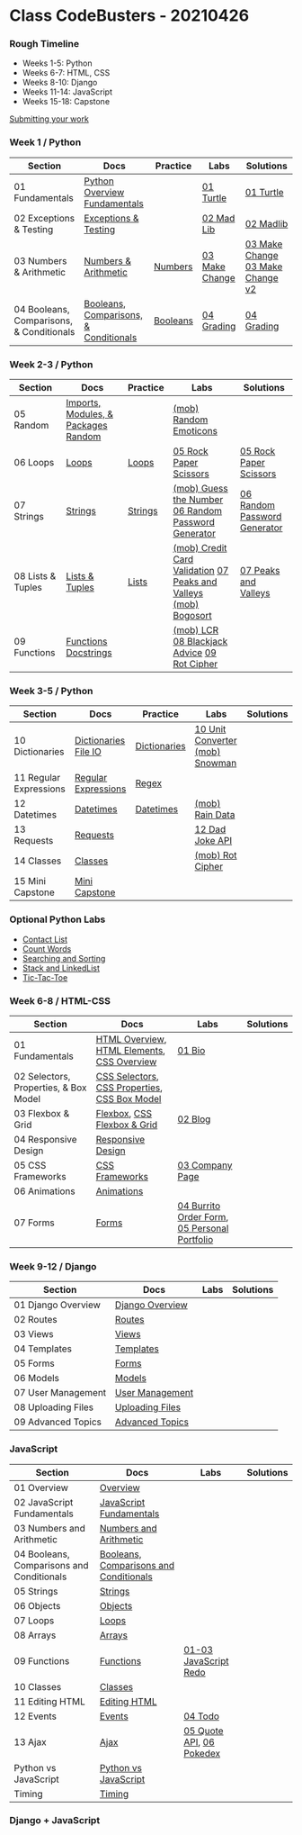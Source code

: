 # Class CodeBusters - 20210426

### Rough Timeline

- Weeks 1-5: Python
- Weeks 6-7: HTML, CSS
- Weeks 8-10: Django
- Weeks 11-14: JavaScript
- Weeks 15-18: Capstone

[Submitting your work](<0 General/Submitting Your Work.md>)

### Week 1 / Python

| Section                                  | Docs                                                                                                                                     | Practice                                                                             | Labs                                                                                | Solutions                                                                                                                                                  |
| ---------------------------------------- | ---------------------------------------------------------------------------------------------------------------------------------------- | ------------------------------------------------------------------------------------ | ----------------------------------------------------------------------------------- | ---------------------------------------------------------------------------------------------------------------------------------------------------------- |
| 01 Fundamentals                          | [Python Overview](<1 Python/01 Fundamentals/00 Python Overview.md>) [Fundamentals](<1 Python/01 Fundamentals/01 Fundamentals.md>)        |                                                                                      | [01 Turtle](<1 Python/01 Fundamentals/(lab01)Turtle.md>)                            | [01 Turtle](Code/anthony/python/lesson1/lab1_turtle_solution.py)                                                                                           |
| 02 Exceptions & Testing                  | [Exceptions & Testing](<1 Python/02 Exceptions & Testing/02 Exceptions & Testing.md>)                                                    |                                                                                      | [02 Mad Lib](<1 Python/02 Exceptions & Testing/(lab02)Mad Lib.md>)                  | [02 Madlib](Code/anthony/python/lesson2/lab2_madlibs_solution.py)                                                                                          |
| 03 Numbers & Arithmetic                  | [Numbers & Arithmetic](<1 Python/03 Numbers & Arithmetic/03 Numbers & Arithmetic.md>)                                                    | [Numbers](<1 Python/03 Numbers & Arithmetic/numbers_practice.py>)                    | [03 Make Change](<1 Python/03 Numbers & Arithmetic/(lab03)Make Change.md>)          | [03 Make Change](Code/anthony/python/lesson3/lab3_make_change_solution.py) [03 Make Change v2](Code/anthony/python/lesson3/lab3v2_make_change_solution.py) |
| 04 Booleans, Comparisons, & Conditionals | [Booleans, Comparisons, & Conditionals](<1 Python/04 Booleans, Comparisons, & Conditionals/04 Booleans, Comparisons, & Conditionals.md>) | [Booleans](<1 Python/04 Booleans, Comparisons, & Conditionals/booleans_practice.py>) | [04 Grading](<1 Python/04 Booleans, Comparisons, & Conditionals/(lab04)Grading.md>) | [04 Grading](Code/anthony/python/lesson4/lab4_grading_solution.py)                                                                                         |

### Week 2-3 / Python

| Section           | Docs                                                                                                                                | Practice                                                | Labs                                                                                                                                                                                                                                             | Solutions                                                                                |
| ----------------- | ----------------------------------------------------------------------------------------------------------------------------------- | ------------------------------------------------------- | ------------------------------------------------------------------------------------------------------------------------------------------------------------------------------------------------------------------------------------------------ | ---------------------------------------------------------------------------------------- |
| 05 Random         | [Imports, Modules, & Packages](<1 Python/05 Random/05 Imports, Modules, & Packages.md>) [Random](<1 Python/05 Random/06 Random.md>) |                                                         | [(mob) Random Emoticons](<1 Python/05 Random/(mob01)Random Emoticon Generator.md>)                                                                                                                                                               |                                                                                          |
| 06 Loops          | [Loops](<1 Python/06 Loops/07 While & For Loops.md>)                                                                                | [Loops](<1 Python/06 Loops/loops_practice.py>)          | [05 Rock Paper Scissors](<1 Python/06 Loops/(lab05)Rock Paper Scissors.md>)                                                                                                                                                                      | [05 Rock Paper Scissors](Code/anthony/python/lesson6/RPS.py)                             |
| 07 Strings        | [Strings](<1 Python/07 Strings/08 Strings.md>)                                                                                      | [Strings](<1 Python/07 Strings/strings_practice.py>)    | [(mob) Guess the Number](<1 Python/07 Strings/(mob02)Guess The Number.md>) [06 Random Password Generator](<1 Python/07 Strings/(lab06)Random Password Generator.md>)                                                                             | [06 Random Password Generator](Code/anthony/python/lesson7/random_password_generator.py) |
| 08 Lists & Tuples | [Lists & Tuples](<1 Python/08 Lists & Tuples/09 Lists & Tuples.md>)                                                                 | [Lists](<1 Python/08 Lists & Tuples/lists_practice.py>) | [(mob) Credit Card Validation](<1 Python/08 Lists & Tuples/(mob03)Credit Card Validation.md>) [07 Peaks and Valleys](<1 Python/08 Lists & Tuples/(lab07)Peaks and Valleys.md>) [(mob) Bogosort](<1 Python/08 Lists & Tuples/(mob04)Bogosort.md>) | [07 Peaks and Valleys](Code/anthony/python/lesson8/peaks_and_valleys_solution.py)        |
| 09 Functions      | [Functions](<1 Python/09 Functions/10 Functions.md>) [Docstrings](<1 Python/09 Functions/11 Docstrings.md>)                         |                                                         | [(mob) LCR](<1 Python/09 Functions/(mob05) LCR.md>) [08 Blackjack Advice](<1 Python/09 Functions/(lab08) Blackjack Advice.md>) [09 Rot Cipher](<1 Python/09 Functions/(lab09) Rot Cipher.md>)                                                    | [](Code/anthony/python/)                                                                 |

### Week 3-5 / Python

| Section                | Docs                                                                                                              | Practice                                                            | Labs                                                                                                                                     | Solutions                |
| ---------------------- | ----------------------------------------------------------------------------------------------------------------- | ------------------------------------------------------------------- | ---------------------------------------------------------------------------------------------------------------------------------------- | ------------------------ |
| 10 Dictionaries        | [Dictionaries](<1 Python/10 Dictionaries/12 Dictionaries.md>) [File IO](<1 Python/10 Dictionaries/13 File IO.md>) | [Dictionaries](<1 Python/10 Dictionaries/dictionaries_practice.py>) | [10 Unit Converter](<1 Python/10 Dictionaries/(lab10) Unit Converter.md>) [(mob) Snowman](<1 Python/10 Dictionaries/(mob06) Snowman.md>) | [](Code/anthony/python/) |
| 11 Regular Expressions | [Regular Expressions](<1 Python/11 Regular Expressions/14 Regular Expressions in Python.md>)                      | [Regex](<1 Python/11 Regular Expressions/regex_practice.py>)        |                                                                                                                                          | [](Code/anthony/python/) |
| 12 Datetimes           | [Datetimes](<1 Python/12 Datetimes/15 Datetimes.md>)                                                              | [Datetimes](<1 Python/12 Datetimes/datetimes_practice.py>)          | [(mob) Rain Data](<1 Python/12 Datetimes/(mob07) Rain Data.md>)                                                                          | [](Code/anthony/python/) |
| 13 Requests            | [Requests](<1 Python/13 Requests/16 Requests.md>)                                                                 |                                                                     | [12 Dad Joke API](<1 Python/13 Requests/(lab12) Dad Joke API.md>)                                                                        | [](Code/anthony/python/) |
| 14 Classes             | [Classes](<1 Python/14 Classes/14 Classes.md>)                                                                    |                                                                     | [(mob) Rot Cipher](<1 Python/14 Classes/(mob08)Rot Cipher Classes.md>)                                                                   | [](Code/anthony/python/) |
| 15 Mini Capstone       | [Mini Capstone](<1 Python/15 Mini Capstone/15 Mini Capstone.md>)                                                  |                                                                     |                                                                                                                                          | [](Code/anthony/python/) |

### Optional Python Labs

- [Contact List](<1 Python/Optional Labs/Contact List.md>)
- [Count Words](<1 Python/Optional Labs/Count Words.md>)
- [Searching and Sorting](<1 Python/Optional Labs/Searching and Sorting.md>)
- [Stack and LinkedList](<1 Python/Optional Labs/Stack and LinkedList.md>)
- [Tic-Tac-Toe](<1 Python/Optional Labs/Tic-Tac-Toe.md>)

### Week 6-8 / HTML-CSS

| Section                               | Docs                                                                                                                                                                                                                                                                              | Labs                                                                                                                                                           | Solutions                |
| ------------------------------------- | --------------------------------------------------------------------------------------------------------------------------------------------------------------------------------------------------------------------------------------------------------------------------------- | -------------------------------------------------------------------------------------------------------------------------------------------------------------- | ------------------------ |
| 01 Fundamentals                       | [HTML Overview](<2 HTML + CSS/01 Fundamentals/01 HTML Overview.md>), [HTML Elements](<2 HTML + CSS/01 Fundamentals/02 HTML Elements.md>), [CSS Overview](<2 HTML + CSS/01 Fundamentals/03 CSS Overview.md>)                                                                       | [01 Bio](<2 HTML + CSS/01 Fundamentals/(lab01) Bio.md>)                                                                                                        | [](Code/anthony/python/) |
| 02 Selectors, Properties, & Box Model | [CSS Selectors](<2 HTML + CSS/02 Selectors, Properties, & Box Model/04 CSS Selectors.md>), [CSS Properties](<2 HTML + CSS/02 Selectors, Properties, & Box Model/05 CSS Properties.md>), [CSS Box Model](<2 HTML + CSS/02 Selectors, Properties, & Box Model/06 CSS Box Model.md>) |                                                                                                                                                                | [](Code/anthony/python/) |
| 03 Flexbox & Grid                     | [Flexbox](<2 HTML + CSS/03 Flexbox & Grid/07a Flexbox.md>), [CSS Flexbox & Grid](<2 HTML + CSS/03 Flexbox & Grid/07 CSS Flexbox + Grid.md>)                                                                                                                                       | [02 Blog](<2 HTML + CSS/03 Flexbox & Grid/(lab02) Blog.md>)                                                                                                    | [](Code/anthony/python/) |
| 04 Responsive Design                  | [Responsive Design](<2 HTML + CSS/04 Responsive Design/08 CSS Responsive Design.md>)                                                                                                                                                                                              |                                                                                                                                                                | [](Code/anthony/python/) |
| 05 CSS Frameworks                     | [CSS Frameworks](<2 HTML + CSS/05 CSS Frameworks/09 CSS Frameworks.md>)                                                                                                                                                                                                           | [03 Company Page](<2 HTML + CSS/05 CSS Frameworks/(lab03) Company.md>)                                                                                         | [](Code/anthony/python/) |
| 06 Animations                         | [Animations](<2 HTML + CSS/06 Animations/10 CSS Animations.md>)                                                                                                                                                                                                                   |                                                                                                                                                                | [](Code/anthony/python/) |
| 07 Forms                              | [Forms](<2 HTML + CSS/07 Forms/11 HTML Forms.md>)                                                                                                                                                                                                                                 | [04 Burrito Order Form](<2 HTML + CSS/07 Forms/(lab04) Burrito Order Form.md>), [05 Personal Portfolio](<2 HTML + CSS/07 Forms/(lab05) Personal Portfolio.md>) | [](Code/anthony/python/) |


### Week 9-12 / Django

| Section            | Docs                                                     | Labs | Solutions |
| ------------------ | -------------------------------------------------------- | ---- | --------- |
| 01 Django Overview | [Django Overview](<3 Django/docs/01 Django Overview.md>) |      |           |
| 02 Routes          | [Routes](<3 Django/docs/02 Routes.md>)                   |      |           |
| 03 Views           | [Views](<3 Django/docs/03 Views.md>)                     |      |           |
| 04 Templates       | [Templates](<3 Django/docs/04 Templates.md>)             |      |           |
| 05 Forms           | [Forms](<3 Django/docs/05 Forms.md>)                     |      |           |
| 06 Models          | [Models](<3 Django/docs/06 Models.md>)                   |      |           |
| 07 User Management | [User Management](<3 Django/docs/07 User Management.md>) |      |           |
| 08 Uploading Files | [Uploading Files](<3 Django/docs/08 Uploading Files.md>) |      |           |
| 09 Advanced Topics | [Advanced Topics](<3 Django/docs/09 Advanced Topics.md>) |      |           |


### JavaScript
| Section                                   | Docs                                                                                                    | Labs | Solutions |
| ----------------------------------------- | ------------------------------------------------------------------------------------------------------- | ---- | --------- |
| 01 Overview                               | [Overview](<4 JavaScript/docs/01 - Overview.md>)                                                             |      |           |
| 02 JavaScript Fundamentals                | [JavaScript Fundamentals](<4 JavaScript/docs/02 - JavaScript Fundamentals.md>)                               |      |           |
| 03 Numbers and Arithmetic                 | [Numbers and Arithmetic](<4 JavaScript/docs/03 - Numbers and Arithmetic.md>)                                 |      |           |
| 04 Booleans, Comparisons and Conditionals | [Booleans, Comparisons and Conditionals](<4 JavaScript/docs/04 - Booleans, Comparisons and Conditionals.md>) |      |           |
| 05 Strings                                | [Strings](<4 JavaScript/docs/05 - Strings.md>)                                                               |      |           |
| 06 Objects                                | [Objects](<4 JavaScript/docs/06 - Objects.md>)                                                               |      |           |
| 07 Loops                                  | [Loops](<4 JavaScript/docs/07 - Loops.md>)                                                                   |      |           |
| 08 Arrays                                 | [Arrays](<4 JavaScript/docs/08 - Arrays.md>)                                                                 |      |           |
| 09 Functions                              | [Functions](<4 JavaScript/docs/09 - Functions.md>)                                                           | [01-03 JavaScript Redo](<4 JavaScript/labs/01-03 JavaScript Redo.md>)     |           |
| 10 Classes                                | [Classes](<4 JavaScript/docs/10 - Classes.md>)                                                               |      |           |
| 11 Editing HTML                           | [Editing HTML](<4 JavaScript/docs/11 - Editing HTML.md>)                                                     |      |           |
| 12 Events                                 | [Events](<4 JavaScript/docs/12 - Events.md>)                                                                 | [04 Todo](<4 JavaScript/labs/04 Todo.md>)     |           |
| 13 Ajax                                   | [Ajax](<4 JavaScript/docs/13 - Ajax.md>)                                                                     | [05 Quote API](<4 JavaScript/labs/05 Quote API.md>), [06 Pokedex](<4 JavaScript/labs/06 Pokedex.md>)     |           |
| Python vs JavaScript                      | [Python vs JavaScript](<4 JavaScript/docs/Python vs JavaScript.md>)                                     |      |           |
| Timing                                    | [Timing](<4 JavaScript/docs/Timing.md>)                                                                 |      |           |

### Django + JavaScript
